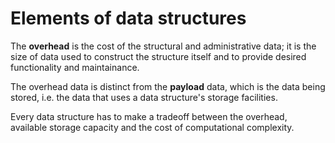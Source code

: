 # Elements of data structures



The **overhead** is the cost of the structural and administrative data; it is the size of data used to construct the structure itself and to provide desired functionality and maintainance.

The overhead data is distinct from the **payload** data, which is the data being stored, i.e. the data that uses a data structure's storage facilities.

Every data structure has to make a tradeoff between the overhead, available storage capacity and the cost of computational complexity.
